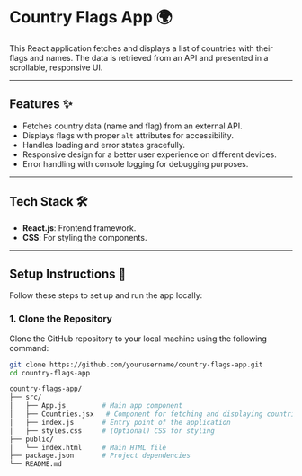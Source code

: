 # Country Flags App 🌍

This React application fetches and displays a list of countries with their flags and names. The data is retrieved from an API and presented in a scrollable, responsive UI.

---

## Features ✨

- Fetches country data (name and flag) from an external API.
- Displays flags with proper `alt` attributes for accessibility.
- Handles loading and error states gracefully.
- Responsive design for a better user experience on different devices.
- Error handling with console logging for debugging purposes.

---


## Tech Stack 🛠️

- **React.js**: Frontend framework.
- **CSS**: For styling the components.

---


## Setup Instructions 🚀

Follow these steps to set up and run the app locally:

### 1. Clone the Repository
Clone the GitHub repository to your local machine using the following command:
```bash
git clone https://github.com/yourusername/country-flags-app.git
cd country-flags-app

country-flags-app/
├── src/
│   ├── App.js         # Main app component
│   ├── Countries.jsx   # Component for fetching and displaying countries
│   ├── index.js       # Entry point of the application
│   ├── styles.css     # (Optional) CSS for styling
├── public/
│   └── index.html     # Main HTML file
├── package.json       # Project dependencies
└── README.md          


